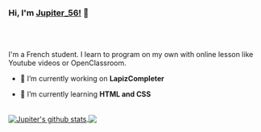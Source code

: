 
### Hi, I'm [Jupiter_56!](https://github.com/Jupiter-56) 👋
<br/>
<br/>

I'm a French student. I learn to program on my own with online lesson like Youtube videos or OpenClassroom.


- 🔭 I’m currently working on **LapizCompleter**

- 🌱 I’m currently learning **HTML and CSS**


<br/>

<a href="https://github.com/jupiter-56">
  <img align="center" src="https://github-readme-stats.anuraghazra1.vercel.app/api?username=Jupiter-56&show_icons=true&include_all_commits=true&theme=material-palenight" alt="Jupiter's github stats" />
</a>
<a href="https://github.com/Jupiter-56/github-readme-stats">
  <img align="center" src="https://github-readme-stats.anuraghazra1.vercel.app/api/top-langs/?username=Jupiter-56&layout=compact&theme=material-palenight" />
</a>
